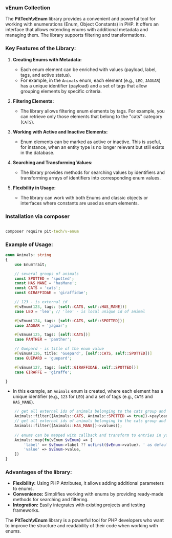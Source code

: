 ### vEnum Collection

The **PitTech\vEnum** library provides a convenient and powerful tool for working with enumerations (Enum, Object Constants) in PHP. 
It offers an interface that allows extending enums with additional metadata and managing them. The library supports filtering and transformations.

### Key Features of the Library:

1. **Creating Enums with Metadata:**
   - Each enum element can be enriched with values (payload, label, tags, and active status).
   - For example, in the `Animals` enum, each element (e.g., `LEO`, `JAGUAR`) has a unique identifier (payload) and a set of tags that allow grouping elements by specific criteria.

2. **Filtering Elements:**
   - The library allows filtering enum elements by tags. For example, you can retrieve only those elements that belong to the "cats" category (`CATS`).

3. **Working with Active and Inactive Elements:**
   - Enum elements can be marked as active or inactive. This is useful, for instance, when an entity type is no longer relevant but still exists in the database.

4. **Searching and Transforming Values:**
   - The library provides methods for searching values by identifiers and transforming arrays of identifiers into corresponding enum values.

5. **Flexibility in Usage:**
   - The library can work with both Enums and classic objects or interfaces where constants are used as enum elements.

### Installation via composer

```cmd

composer require pit-tech/v-enum

```


### Example of Usage:

```php
enum Animals: string
{
    use EnumTrait;

    // several groups of animals
    const SPOTTED = 'spotted';
    const HAS_MANE = 'hasMane';
    const CATS = 'cats';
    const GIRAFFIDAE = 'giraffidae';

    // 123 - is external id  
    #[vEnum(123, tags: [self::CATS, self::HAS_MANE])]
    case LEO = 'leo'; // 'leo' - is local unique id of animal 

    #[vEnum(124, tags: [self::CATS, self::SPOTTED])]
    case JAGUAR = 'jaguar';

    #[vEnum(125, tags: [self::CATS])]
    case PANTHER = 'panther';

    // Guepard - is title of the enum value 
    #[vEnum(126, title: 'Guepard', [self::CATS, self::SPOTTED])]
    case GUEPARD = 'guepard';

    #[vEnum(127, tags: [self::GIRAFFIDAE, self::SPOTTED])]
    case GIRAFFE = 'giraffe';

}

```

- In this example, an `Animals` enum is created, where each element has a unique identifier (e.g., `123` for `LEO`) and a set of tags (e.g., `CATS` and `HAS_MANE`).

```php
    // get all external ids of animals belonging to the cats group and having spots
    Animals::filter([Animals::CATS, Animals::SPOTTED => true])->payloads();
    // get all external ids of animals belonging to the cats group and having spots
    Animals::filter([Animals::HAS_MANE])->values();
    
    // enums can be mapped with callback and transform to entries in your API
    Animals::map(fn(vEnum $vEnum) => [
        'label' => $vEnum->label ?? ucfirst($vEnum->value). ' as default',
        'value' => $vEnum->value,
    ])
}
```

### Advantages of the library:

- **Flexibility:** Using PHP Attributes, it allows adding additional parameters to enums.
- **Convenience:** Simplifies working with enums by providing ready-made methods for searching and filtering.
- **Integration:** Easily integrates with existing projects and testing frameworks.

The **PitTech\vEnum** library is a powerful tool for PHP developers who want to improve the structure and readability of their code when working with enums.

